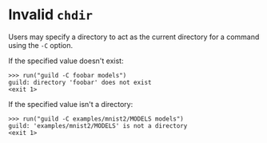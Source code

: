# Invalid `chdir`

Users may specify a directory to act as the current directory for a
command using the `-C` option.

If the specified value doesn't exist:

    >>> run("guild -C foobar models")
    guild: directory 'foobar' does not exist
    <exit 1>

If the specified value isn't a directory:

    >>> run("guild -C examples/mnist2/MODELS models")
    guild: 'examples/mnist2/MODELS' is not a directory
    <exit 1>
